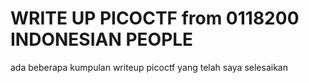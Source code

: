 # WRITE UP PICOCTF from 0118200 INDONESIAN PEOPLE

ada beberapa kumpulan writeup picoctf yang telah saya selesaikan 
